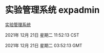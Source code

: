 # 实验管理系统 expadmin
[实验管理系统](http://59.174.25.102:56808/expadmin-782313d2-e1b1-4ea7-932e-3a55e6a1a4d0/)

2021年 12月 21日 星期二 11:52:13 CST

2021年 12月 21日 星期二 03:52:13 GMT
